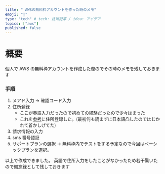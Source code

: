 ```yaml
---
title: " AWSの無料枠アカウントを作った時のメモ"
emoji: "🙆"
type: "tech" # tech: 技術記事 / idea: アイデア
topics: ["aws"]
published: false
---
```


<!-- title -->
<!-- AWSの無料枠アカウントを作った時のメモ -->

# 概要

個人で AWS の無料枠アカウントを作成した際のでその時のメモを残しておきます

### 手順

1. メアド入力 → 確認コード入力
2. 住所登録
   - ここが英語入力だったので初めての経験だったので少々はまった
   - これを[参考](https://eikaiwa.weblio.jp/column/phrases/handy_english_phrases/adress-in-english#i-2)に住所登録した。(最初何も読まずに日本語凸したのではじかれて首かしげてた)
3. 請求情報の入力
4. sms 番号認証
5. サポートプランの選択 → 無料枠内でテストをする予定なので今回はベーシックプランを選択。

以上で作成できました。
英語で住所入力をしたことがなかったため若干驚いたので備忘録として残しておきます
